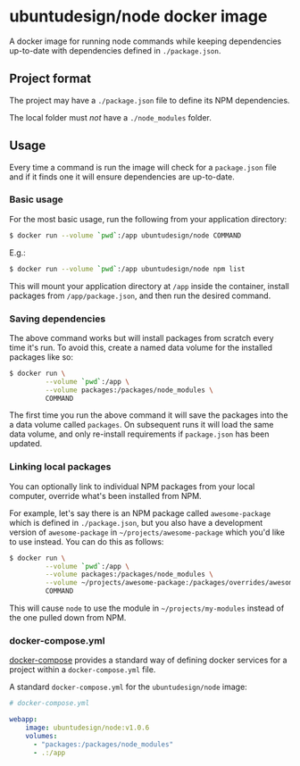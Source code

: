 # ubuntudesign/node docker image

A docker image for running node commands while keeping dependencies up-to-date with dependencies defined in `./package.json`.

## Project format

The project may have a `./package.json` file to define its NPM dependencies.

The local folder must *not* have a `./node_modules` folder.

## Usage

Every time a command is run the image will check for a `package.json` file and if it finds one it will ensure dependencies are up-to-date.

### Basic usage

For the most basic usage, run the following from your application directory:

``` bash
$ docker run --volume `pwd`:/app ubuntudesign/node COMMAND
```

E.g.:

``` bash
$ docker run --volume `pwd`:/app ubuntudesign/node npm list
```

This will mount your application directory at `/app` inside the container, install packages from `/app/package.json`, and then run the desired command.

### Saving dependencies

The above command works but will install packages from scratch every time it's run. To avoid this, create a named data volume for the installed packages like so:

``` bash
$ docker run \
         --volume `pwd`:/app \
         --volume packages:/packages/node_modules \
         COMMAND
```

The first time you run the above command it will save the packages into the a data volume called `packages`. On subsequent runs it will load the same data volume, and only re-install requirements if `package.json` has been updated.

### Linking local packages

You can optionally link to individual NPM packages from your local computer, override what's been installed from NPM.

For example, let's say there is an NPM package called `awesome-package` which is defined in `./package.json`, but you also have a development version of `awesome-package` in `~/projects/awesome-package` which you'd like to use instead. You can do this as follows:

``` bash
$ docker run \
         --volume `pwd`:/app \
         --volume packages:/packages/node_modules \
         --volume ~/projects/awesome-package:/packages/overrides/awesome-package \
         COMMAND
```

This will cause `node` to use the module in `~/projects/my-modules` instead of the one pulled down from NPM.

### docker-compose.yml

[docker-compose](https://docs.docker.com/compose/) provides a standard way of
defining docker services for a project within a `docker-compose.yml` file.

A standard `docker-compose.yml` for the `ubuntudesign/node` image:

``` yaml
# docker-compose.yml

webapp:
    image: ubuntudesign/node:v1.0.6
    volumes:
      - "packages:/packages/node_modules"
      - .:/app
```
